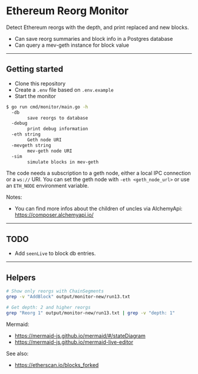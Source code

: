# Ethereum Reorg Monitor

Detect Ethereum reorgs with the depth, and print replaced and new blocks.

* Can save reorg summaries and block info in a Postgres database
* Can query a mev-geth instance for block value

---

## Getting started

* Clone this repository
* Create a `.env` file based on `.env.example`
* Start the monitor


```bash
$ go run cmd/monitor/main.go -h
  -db
        save reorgs to database
  -debug
        print debug information
  -eth string
        Geth node URI
  -mevgeth string
        mev-geth node URI
  -sim
        simulate blocks in mev-geth
```

The code needs a subscription to a geth node, either a local IPC connection or a `ws://` URI.
You can set the geth node with `-eth <geth_node_url>` or use an `ETH_NODE` environment variable.

Notes: 

* You can find more infos about the children of uncles via AlchemyApi: https://composer.alchemyapi.io/

---

## TODO

* Add `seenLive` to block db entries.

---

## Helpers

```bash
# Show only reorgs with ChainSegments
grep -v "AddBlock" output/monitor-new/run13.txt 

# Get depth: 2 and higher reorgs
grep "Reorg 1" output/monitor-new/run13.txt | grep -v "depth: 1"
```

Mermaid:

* https://mermaid-js.github.io/mermaid/#/stateDiagram
* https://mermaid-js.github.io/mermaid-live-editor


See also:

* https://etherscan.io/blocks_forked
